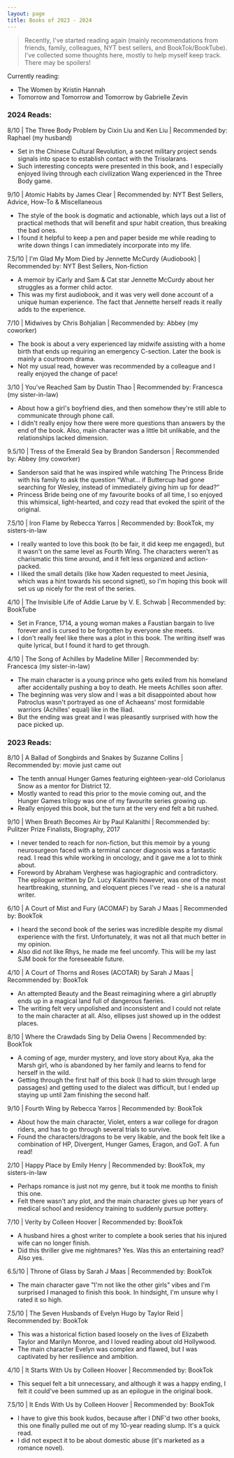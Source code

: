 ```yaml
---
layout: page
title: Books of 2023 - 2024
---
```



> Recently, I've started reading again (mainly recommendations from friends, family, colleagues, NYT best sellers, and BookTok/BookTube). I've collected some thoughts here, mostly to help myself keep track. There may be spoilers!

Currently reading:
- The Women by Kristin Hannah
- Tomorrow and Tomorrow and Tomorrow  by Gabrielle Zevin


### 2024 Reads:

8/10 | The Three Body Problem by Cixin Liu and Ken Liu | Recommended by: Raphael (my husband)

- Set in the Chinese Cultural Revolution, a secret military project sends signals into space to establish contact with the Trisolarans.
- Such interesting concepts were presented in this book, and I especially enjoyed living through each civilization Wang experienced in the Three Body game.

9/10 | Atomic Habits by James Clear | Recommended by: NYT Best Sellers, Advice, How-To & Miscellaneous

 - The style of the book is dogmatic and actionable, which lays out a list of practical methods that will benefit and spur habit creation, thus breaking the bad ones.
 - I found it helpful to keep a pen and paper beside me while reading to write down things I can immediately incorporate into my life.
   
7.5/10 | I'm Glad My Mom Died by Jennette McCurdy (Audiobook) | Recommended by: NYT Best Sellers, Non-fiction

 - A memoir by iCarly and Sam & Cat star Jennette McCurdy about her struggles as a former child actor.
 - This was my first audiobook, and it was very well done account of a unique human experience. The fact that Jennette herself reads it really adds to the experience.
  
7/10 | Midwives by Chris Bohjalian | Recommended by: Abbey (my coworker)

  - The book is about a very experienced lay midwife assisting with a home birth that ends up requiring an emergency C-section. Later the book is mainly a courtroom drama.
  - Not my usual read, however was recommended by a colleague and I really enjoyed the change of pace!
    
3/10 | You've Reached Sam by Dustin Thao | Recommended by: Francesca (my sister-in-law)

  - About how a girl's boyfriend dies, and then somehow they're still able to communicate through phone call.
  - I didn't really enjoy how there were more questions than answers by the end of the book. Also, main character was a little bit unlikable, and the relationships lacked dimension.

9.5/10 | Tress of the Emerald Sea by Brandon Sanderson | Recommended by: Abbey (my coworker)

  - Sanderson said that he was inspired while watching The Princess Bride with his family to ask the question “What… if Buttercup had gone searching for Wesley, instead of immediately giving him up for dead?”
  - Princess Bride being one of my favourite books of all time, I so enjoyed this whimsical, light-hearted, and cozy read that evoked the spirit of the original.
    
7.5/10 | Iron Flame by Rebecca Yarros | Recommended by: BookTok, my sisters-in-law

  - I really wanted to love this book (to be fair, it did keep me engaged), but it wasn't on the same level as Fourth Wing. The characters weren't as charismatic this time around, and it felt less organized and action-packed.
  - I liked the small details (like how Xaden requested to meet Jesinia, which was a hint towards his second signet), so I'm hoping this book will set us up nicely for the rest of the series.

4/10 | The Invisible Life of Addie Larue by V. E. Schwab | Recommended by: BookTube

  - Set in France, 1714, a young woman makes a Faustian bargain to live forever and is cursed to be forgotten by everyone she meets.
  - I don't really feel like there was a plot in this book. The writing itself was quite lyrical, but I found it hard to get through.

4/10 | The Song of Achilles by Madeline Miller | Recommended by: Francesca (my sister-in-law)

  - The main character is a young prince who gets exiled from his homeland after accidentally pushing a boy to death. He meets Achilles soon after.
  - The beginning was very slow and I was a bit disappointed about how Patroclus wasn't portrayed as one of Achaeans’ most formidable warriors (Achilles' equal) like in the Iliad.
  - But the ending was great and I was pleasantly surprised with how the pace picked up.

### 2023 Reads:

8/10 | A Ballad of Songbirds and Snakes by Suzanne Collins | Recommended by: movie just came out
  - The tenth annual Hunger Games featuring eighteen-year-old Coriolanus Snow as a mentor for District 12.
  - Mostly wanted to read this prior to the movie coming out, and the Hunger Games trilogy was one of my favourite series growing up.
  - Really enjoyed this book, but the turn at the very end felt a bit rushed.

9/10 | When Breath Becomes Air by Paul Kalanithi | Recommended by: Pulitzer Prize Finalists, Biography, 2017

  - I never tended to reach for non-fiction, but this memoir by a young neurosurgeon faced with a terminal cancer diagnosis was a fantastic read. I read this while working in oncology, and it gave me a lot to think about.
  -  Foreword by Abraham Verghese was hagiographic and contradictory. The epilogue written by Dr. Lucy Kalanithi however, was one of the most heartbreaking, stunning, and eloquent pieces I've read - she is a natural writer.

6/10 | A Court of Mist and Fury (ACOMAF) by Sarah J Maas | Recommended by: BookTok

  -  I heard the second book of the series was incredible despite my dismal experience with the first. Unfortunately, it was not all that much better in my opinion.
  -  Also did not like Rhys, he made me feel uncomfy. This will be my last SJM book for the foreseeable future.

4/10 | A Court of Thorns and Roses (ACOTAR) by Sarah J Maas | Recommended by: BookTok

  - An attempted Beauty and the Beast reimagining where a girl abruptly ends up in a magical land full of dangerous faeries.
  - The writing felt very unpolished and inconsistent and I could not relate to the main character at all. Also, ellipses just showed up in the oddest places.

8/10 | Where the Crawdads Sing by Delia Owens | Recommended by: BookTok

  - A coming of age, murder mystery, and love story about Kya, aka the Marsh girl, who is abandoned by her family and learns to fend for herself in the wild.
  - Getting through the first half of this book (I had to skim through large passages) and getting used to the dialect was difficult, but I ended up staying up until 2am finishing the second half.

9/10 | Fourth Wing by Rebecca Yarros | Recommended by: BookTok

  - About how the main character, Violet, enters a war college for dragon riders, and has to go through several trials to survive.
  - Found the characters/dragons to be very likable, and the book felt like a combination of HP, Divergent, Hunger Games, Eragon, and GoT. A fun read!

2/10 | Happy Place by Emily Henry | Recommended by: BookTok, my sisters-in-law

  - Perhaps romance is just not my genre, but it took me months to finish this one.
  - Felt there wasn't any plot, and the main character gives up her years of medical school and residency training to suddenly pursue pottery.

7/10 | Verity by Colleen Hoover | Recommended by: BookTok

  - A husband hires a ghost writer to complete a book series that his injured wife can no longer finish.
  - Did this thriller give me nightmares? Yes. Was this an entertaining read? Also yes.

6.5/10 | Throne of Glass by Sarah J Maas | Recommended by: BookTok

  - The main character gave "I'm not like the other girls" vibes and I'm surprised I managed to finish this book. In hindsight, I'm unsure why I rated it so high.

7.5/10 | The Seven Husbands of Evelyn Hugo by Taylor Reid | Recommended by: BookTok

   - This was a historical fiction based loosely on the lives of Elizabeth Taylor and Marilyn Monroe, and I loved reading about old Hollywood.
   - The main character Evelyn was complex and flawed, but I was captivated by her resilience and ambition.

4/10 | It Starts With Us by Colleen Hoover | Recommended by: BookTok

  - This sequel felt a bit unnecessary, and although it was a happy ending, I felt it could've been summed up as an epilogue in the original book.
    
7.5/10 | It Ends With Us by Colleen Hoover | Recommended by: BookTok

  - I have to give this book kudos, because after I DNF'd two other books, this one finally pulled me out of my 10-year reading slump. It's a quick read.
  - I did not expect it to be about domestic abuse (it's marketed as a romance novel).

